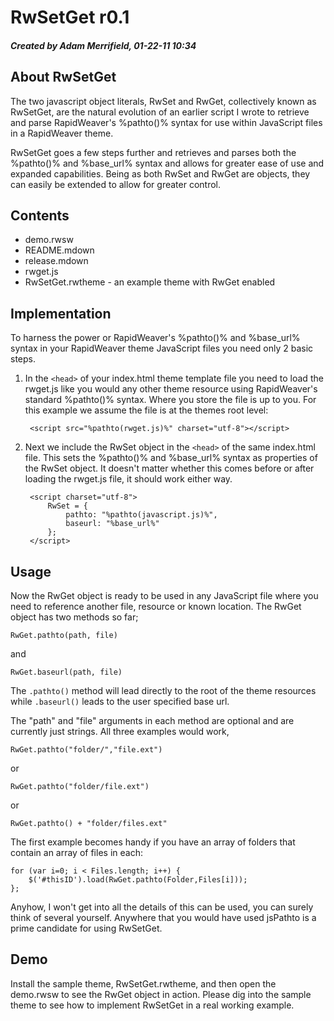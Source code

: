 # RwSetGet r0.1 #
##### Created by Adam Merrifield, 01-22-11 10:34 #####

## About RwSetGet ##

The two javascript object literals, RwSet and RwGet, collectively known as RwSetGet, are the natural evolution of an earlier script I wrote to retrieve and parse RapidWeaver's %pathto()% syntax for use within JavaScript files in a RapidWeaver theme.

RwSetGet goes a few steps further and retrieves and parses both the %pathto()% and %base_url% syntax and allows for greater ease of use and expanded capabilities. Being as both RwSet and RwGet are objects, they can easily be extended to allow for greater control.

## Contents ##

* demo.rwsw
* README.mdown
* release.mdown
* rwget.js
* RwSetGet.rwtheme - an example theme with RwGet enabled

## Implementation ##

To harness the power or RapidWeaver's %pathto()% and %base_url% syntax in your RapidWeaver theme JavaScript files you need only 2 basic steps.

1. In the `<head>` of your index.html theme template file you need to load the rwget.js like you would any other theme resource using RapidWeaver's standard %pathto()% syntax. Where you store the file is up to you. For this example we assume the file is at the themes root level:
	
		<script src="%pathto(rwget.js)%" charset="utf-8"></script>
	
2. Next we include the RwSet object in the `<head>` of the same index.html file. This sets the %pathto()% and %base_url% syntax as properties of the RwSet object. It doesn't matter whether this comes before or after loading the rwget.js file, it should work either way.
	
		<script charset="utf-8">
			RwSet = {
				pathto: "%pathto(javascript.js)%",
				baseurl: "%base_url%"
			};
		</script>
	
## Usage ##

Now the RwGet object is ready to be used in any JavaScript file where you need to reference another file, resource or known location. The RwGet object has two methods so far;

	RwGet.pathto(path, file)
	
and

	RwGet.baseurl(path, file)
	
The `.pathto()` method will lead directly to the root of the theme resources while `.baseurl()` leads to the user specified base url.
	
The "path" and "file" arguments in each method are optional and are currently just strings. All three examples would work,

	RwGet.pathto("folder/","file.ext")

or

	RwGet.pathto("folder/file.ext")
	
or

	RwGet.pathto() + "folder/files.ext"
	
The first example becomes handy if you have an array of folders that contain an array of files in each:

	for (var i=0; i < Files.length; i++) {
		$('#thisID').load(RwGet.pathto(Folder,Files[i]));
	};

Anyhow, I won't get into all the details of this can be used, you can surely think of several yourself. Anywhere that you would have used jsPathto is a prime candidate for using RwSetGet.

## Demo ##

Install the sample theme, RwSetGet.rwtheme, and then open the demo.rwsw to see the RwGet object in action. Please dig into the sample theme to see how to implement RwSetGet in a real working example.